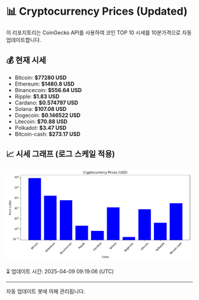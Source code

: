 
# 📊 Cryptocurrency Prices (Updated)

이 리포지토리는 CoinGecko API를 사용하여 코인 TOP 10 시세를 10분가격으로 자동 업데이트합니다.

## 💰 현재 시세
- Bitcoin: **$77280 USD**
- Ethereum: **$1480.8 USD**
- Binancecoin: **$556.64 USD**
- Ripple: **$1.83 USD**
- Cardano: **$0.574797 USD**
- Solana: **$107.08 USD**
- Dogecoin: **$0.146522 USD**
- Litecoin: **$70.88 USD**
- Polkadot: **$3.47 USD**
- Bitcoin-cash: **$273.17 USD**

## 📈 시세 그래프 (로그 스케일 적용)
![Crypto Prices](crypto_prices.png)

⏳ 업데이트 시간: 2025-04-09 09:19:06 (UTC)

---
자동 업데이트 봇에 의해 관리됩니다.
